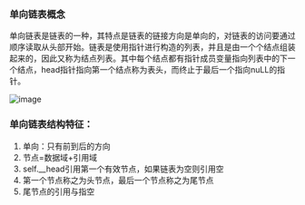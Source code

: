 ### 单向链表概念

单向链表是链表的一种，其特点是链表的链接方向是单向的，对链表的访问要通过顺序读取从头部开始。链表是使用指针进行构造的列表，并且是由一个个结点组装起来的，因此又称为结点列表。其中每个结点都有指针成员变量指向列表中的下一个结点，head指针指向第一个结点称为表头，而终止于最后一个指向nuLL的指针。

![image](https://user-images.githubusercontent.com/87458342/129359359-5020813d-8315-4715-830b-efac1e857472.png)


### 单向链表结构特征：
1. 单向：只有前到后的方向
2. 节点=数据域+引用域
3. self.__head引用第一个有效节点，如果链表为空则引用空
4. 第一个节点称之为头节点，最后一个节点称之为尾节点
5. 尾节点的引用与指空
